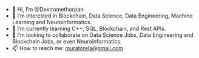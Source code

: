 - 👋 Hi, I’m @Dextromethorpan
- 👀 I’m interested in Blockchain, Data Science, Data Engineering, Machine Learning and Neuroinformatics.
- 🌱 I’m currently learning C++, SQL, Blockchain, and Rest APIs.
- 💞️ I’m looking to collaborate on Data Science Jobs, Data Engineering and Blockchain Jobs, or even Neuroinformatics.
- 📫 How to reach me: muratorela@gmail.com


